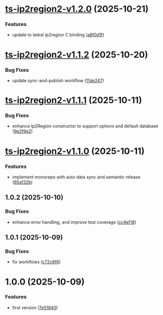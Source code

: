 # [ts-ip2region2-v1.2.0](https://github.com/Steven-Qiang/ts-ip2region2/compare/ts-ip2region2-v1.1.2...ts-ip2region2-v1.2.0) (2025-10-21)


### Features

* update to latest ip2region C binding ([a8f0d1f](https://github.com/Steven-Qiang/ts-ip2region2/commit/a8f0d1fa93e038d2bde72ffd60a23d065ac47d7c))

# [ts-ip2region2-v1.1.2](https://github.com/Steven-Qiang/ts-ip2region2/compare/ts-ip2region2-v1.1.1...ts-ip2region2-v1.1.2) (2025-10-20)


### Bug Fixes

* update sync-and-publish workflow ([11de247](https://github.com/Steven-Qiang/ts-ip2region2/commit/11de2479162fd811aa398e75de6efb9546fc9fef))

# [ts-ip2region2-v1.1.1](https://github.com/Steven-Qiang/ts-ip2region2/compare/ts-ip2region2-v1.1.0...ts-ip2region2-v1.1.1) (2025-10-11)


### Bug Fixes

* enhance Ip2Region constructor to support options and default database ([9e2f9e2](https://github.com/Steven-Qiang/ts-ip2region2/commit/9e2f9e217491b8cf9eb41aa90c254c686cf1c2e7))

# [ts-ip2region2-v1.1.0](https://github.com/Steven-Qiang/ts-ip2region2/compare/ts-ip2region2-v1.0.2...ts-ip2region2-v1.1.0) (2025-10-11)


### Features

* implement monorepo with auto data sync and semantic release ([65a132b](https://github.com/Steven-Qiang/ts-ip2region2/commit/65a132b45e76674de9feeeecd44dc0f7dfcebc6b))

## 1.0.2 (2025-10-10)


### Bug Fixes

* enhance error handling, and improve test coverage ([cc4ef18](https://github.com/Steven-Qiang/ts-ip2region2/commit/cc4ef187372ec56d238fb1998c9e87b5154f0a98))

## 1.0.1 (2025-10-09)


### Bug Fixes

* fix workflows ([c72c6f6](https://github.com/Steven-Qiang/ts-ip2region2/commit/c72c6f69ea41b15e4fbfe0e066610d526ab1d034))

# 1.0.0 (2025-10-09)


### Features

* first version ([7e51840](https://github.com/Steven-Qiang/ts-ip2region2/commit/7e51840d8e879cd6f4aebae6c6c58ac3f9c5c732))
